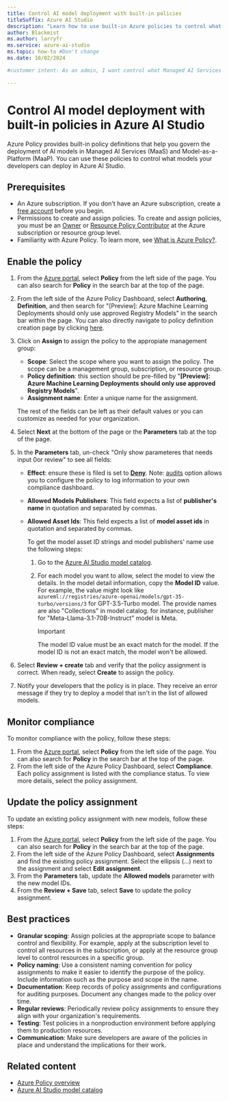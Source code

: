 ```yaml
---
title: Control AI model deployment with built-in policies
titleSuffix: Azure AI Studio
description: "Learn how to use built-in Azure policies to control what managed AI Services (MaaS) and Model-as-a-Platform (MaaP) AI models can be deployed in Azure AI Studio."
author: Blackmist
ms.author: larryfr
ms.service: azure-ai-studio
ms.topic: how-to #Don't change
ms.date: 10/02/2024

#customer intent: As an admin, I want control what Managed AI Services (MaaS) and Model-as-a-Platform (MaaP) AI models can be deployed by my developers.

---
```


# Control AI model deployment with built-in policies in Azure AI Studio

Azure Policy provides built-in policy definitions that help you govern the deployment of AI models in Managed AI Services (MaaS) and Model-as-a-Platform (MaaP). You can use these policies to control what models your developers can deploy in Azure AI Studio.

## Prerequisites

- An Azure subscription. If you don't have an Azure subscription, create a [free account](https://azure.microsoft.com/free/) before you begin.
- Permissions to create and assign policies. To create and assign policies, you must be an [Owner](/azure/role-based-access-control/built-in-roles#owner) or [Resource Policy Contributor](/azure/role-based-access-control/built-in-roles#resource-policy-contributor) at the Azure subscription or resource group level.
- Familiarity with Azure Policy. To learn more, see [What is Azure Policy?](/azure/governance/policy/overview).

## Enable the policy

1. From the [Azure portal](https://portal.azure.com), select **Policy** from the left side of the page. You can also search for **Policy** in the search bar at the top of the page.
1. From the left side of the Azure Policy Dashboard, select **Authoring**, **Definition**, and then search for "[Preview]: Azure Machine Learning Deployments should only use approved Registry Models" in the search bar within the page. You can also directly navigate to policy definition creation page by clicking [here](https://portal.azure.com/#blade/Microsoft_Azure_Policy/PolicyDetailBlade/definitionId/%2Fproviders%2FMicrosoft.Authorization%2FpolicyDefinitions%2F12e5dd16-d201-47ff-849b-8454061c293d).
1. Click on **Assign** to assign the policy to the appropiate management group:

    - **Scope**: Select the scope where you want to assign the policy. The scope can be a management group, subscription, or resource group.
    - **Policy definition**: this section should be pre-filled by "**[Preview]: Azure Machine Learning Deployments should only use approved Registry Models**".
    - **Assignment name**: Enter a unique name for the assignment.

    The rest of the fields can be left as their default values or you can customize as needed for your organization.

1. Select **Next** at the bottom of the page or the **Parameters** tab at the top of the page.
1. In the **Parameters** tab, un-check "Only show parameteres that needs input 0or review" to see all fields:

    - **Effect**: ensure these is filed is set to [**Deny**](/azure/governance/policy/concepts/effect-deny). Note: [audits](/azure/governance/policy/concepts/effect-audit) option allows you to configure the policy to log information to your own compliance dashboard. 
    - **Allowed Models Publishers**: This field expects a list of **publisher's name** in quotation and separated by commas.
    - **Allowed Asset Ids**: This field expects a list of **model asset ids** in quotation and separated by commas.

        To get the model asset ID strings and model publishers' name use the following steps:

        1. Go to the [Azure AI Studio model catalog](model-catalog-overview.md).


        1. For each model you want to allow, select the model to view the details. In the model detail information, copy the **Model ID** value. For example, the value might look like `azureml://registries/azure-openai/models/gpt-35-turbo/versions/3` for GPT-3.5-Turbo model. The provide names are also "Collections" in model catalog. for instance, publisher for "Meta-Llama-3.1-70B-Instruct" model is Meta. 
        
            > [!IMPORTANT]
            > The model ID value must be an exact match for the model. If the model ID is not an exact match, the model won't be allowed.


1. Select **Review + create** tab and verify that the policy assignment is correct. When ready, select **Create** to assign the policy.
1. Notify your developers that the policy is in place. They receive an error message if they try to deploy a model that isn't in the list of allowed models.

## Monitor compliance

To monitor compliance with the policy, follow these steps:

1. From the [Azure portal](https://portal.azure.com), select **Policy** from the left side of the page. You can also search for **Policy** in the search bar at the top of the page.
1. From the left side of the Azure Policy Dashboard, select **Compliance**. Each policy assignment is listed with the compliance status. To view more details, select the policy assignment.

## Update the policy assignment

To update an existing policy assignment with new models, follow these steps:

1. From the [Azure portal](https://portal.azure.com), select **Policy** from the left side of the page. You can also search for **Policy** in the search bar at the top of the page.
1. From the left side of the Azure Policy Dashboard, select **Assignments** and find the existing policy assignment. Select the ellipsis (...) next to the assignment and select **Edit assignment**.
1. From the **Parameters** tab, update the **Allowed models** parameter with the new model IDs.
1. From the **Review + Save** tab, select **Save** to update the policy assignment.

## Best practices

- **Granular scoping**: Assign policies at the appropriate scope to balance control and flexibility. For example, apply at the subscription level to control all resources in the subscription, or apply at the resource group level to control resources in a specific group.
- **Policy naming**: Use a consistent naming convention for policy assignments to make it easier to identify the purpose of the policy. Include information such as the purpose and scope in the name.
- **Documentation**: Keep records of policy assignments and configurations for auditing purposes. Document any changes made to the policy over time.
- **Regular reviews**: Periodically review policy assignments to ensure they align with your organization's requirements.
- **Testing**: Test policies in a nonproduction environment before applying them to production resources.
- **Communication**: Make sure developers are aware of the policies in place and understand the implications for their work.

## Related content

- [Azure Policy overview](/azure/governance/policy/overview)
- [Azure AI Studio model catalog](model-catalog-overview.md)
